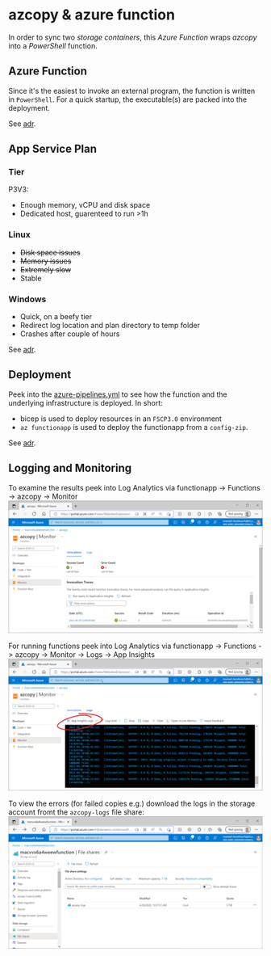 # azcopy & azure function

In order to sync two _storage containers_, this _Azure Function_ wraps _azcopy_ into a _PowerShell_ function.

## Azure Function

Since it's the easiest to invoke an external program, the function is written in `PowerShell`. For a quick startup, the executable(s) are packed into the deployment.

See [adr](adr/azure-function/).

## App Service Plan

### Tier

P3V3: 
* Enough memory, vCPU and disk space
* Dedicated host, guarenteed to run >1h

### Linux

* <s>Disk space issues</s>
* <s>Memory issues</s>
* <s>Extremely slow</s>
* Stable

### Windows

* Quick, on a beefy tier
* Redirect log location and plan directory to temp folder
* Crashes after couple of hours

See [adr](adr/app-service-plan/).

## Deployment

Peek into the [azure-pipelines.yml](./azure-pipelines.yml) to see how the function and the underlying infrastructure is deployed. In short:

* bicep is used to deploy resources in an `FSCP3.0` environment
* `az functionapp` is used to deploy the functionapp from a `config-zip`.

See [adr](adr/deployment/).

## Logging and Monitoring

To examine the results peek into Log Analytics via functionapp -> Functions -> azcopy -> Monitor
![invocations](docs/img/invocations.png)

For running functions peek into Log Analytics via functionapp -> Functions -> azcopy -> Monitor -> Logs -> App Insights
![logs](docs/img/logs.png)

To view the errors (for failed copies e.g.) download the logs in the storage account fromt the `azcopy-logs` file share:
![errors](docs/img/errors.png)